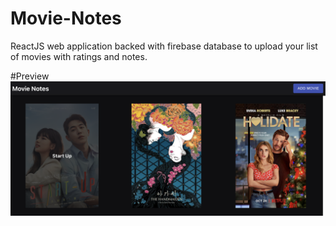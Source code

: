 # Movie-Notes
ReactJS web application backed with firebase database to upload your list of movies with ratings and notes. 

#Preview
![Screenshot](screenshot.png)
